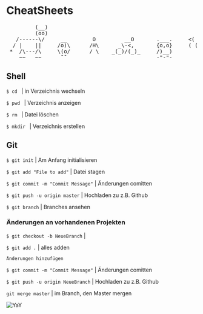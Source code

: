 # CheatSheets

<pre>
         (__)
         (oo)
   /------\/     __        O         __O       .___.     <( ,, )>
  / |    ||     /o)\      /H\      _\-<,       {o,o}     ( (..) )    (-_(-_(-_-)_-)_-)
 *  /\---/\     \(o/      / \    _(_)/(_)_     /)__)        -
    ~~   ~~      ¯¯                            -"-"-
</pre>

## Shell

`$ cd ` | in Verzeichnis wechseln

`$ pwd ` | Verzeichnis anzeigen

`$ rm ` | Datei löschen

`$ mkdir ` | Verzeichnis erstellen

## Git

`$ git init` | Am Anfang initialisieren

`$ git add "File to add"` | Datei stagen

`$ git commit -m "Commit Message"` | Änderungen comitten

`$ git push -u origin master` | Hochladen zu z.B. Github

`$ git branch` | Branches ansehen

### Änderungen an vorhandenen Projekten

`$ git checkout -b NeueBranch` |

`$ git add .` | alles adden

`Änderungen hinzufügen`

`$ git commit -m "Commit Message"` | Änderungen comitten

`$ git push -u origin NeueBranch` | Hochladen zu z.B. Github

`git merge master` | im Branch, den Master mergen

![YaY](https://media.giphy.com/media/pa37AAGzKXoek/giphy.gif)

